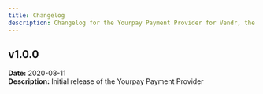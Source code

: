 ```yaml
---
title: Changelog
description: Changelog for the Yourpay Payment Provider for Vendr, the eCommerce solution for Umbraco v8+
---
```


## v1.0.0 
**Date:** 2020-08-11   
**Description:** Initial release of the Yourpay Payment Provider  
